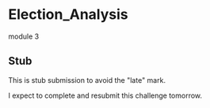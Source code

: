 # Election_Analysis
module 3

## Stub

This is stub submission to avoid the "late" mark.

I expect to complete and resubmit this challenge tomorrow.